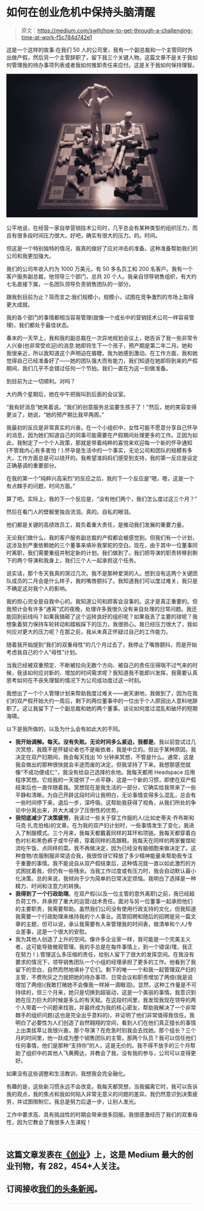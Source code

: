 # 如何在创业危机中保持头脑清醒

> 原文：<https://medium.com/swlh/how-to-get-through-a-challenging-time-at-work-f5c784d742e1>

这是一个这样的故事:在我们 50 人的公司里，我有一个副总裁和一个主管同时外出做产假，然后另一个主管辞职了，留下我三个关键人物。这篇文章不是关于我如何管理我的待办事项列表或者我如何推卸责任来应付。这是关于我如何保持理智。

![](img/413c61315fe649929005d99106c16691.png)

公平地说，在经营一家自举营销技术公司时，几乎总会有某种类型的组织压力，而且有很多段时间压力很大。好吧，确实有很大的压力。的。时间。

但这是一个特别独特的情况，我真的做好了应对冲击的准备。这种准备帮助我们的公司和我更加强大。

我们的公司年收入约为 1000 万美元，有 50 多名员工和 200 名客户。我有一个客户服务副总裁，他领导三个部门，总共 20 个人。我亲自领导销售组织，有大约七名直接下属，一名团队领导负责销售团队的一部分。

跟我到目前为止？简而言之:我们规模小，规模小，试图在竞争激烈的市场上取得更大成就。

我的各个部门的事情都相当容易管理(就像一个成长中的营销技术公司一样容易管理)，我们都处于最佳状态。

春末的一天早上，我和我的副总裁在一次异地规划会议上，她告诉了我一些非常令人兴奋(也非常受欢迎)的消息:她即将生下一个孩子，预产期是第二年二月。她和我很亲近，所以我知道这个声明迫在眉睫。我为她感到激动。在工作方面，我和她觉得自己已经准备好了——她的团队强大而有能力，我们知道在她即将到来的产假期间，我们几乎不会错过任何一个节拍。我们一直在为这一刻做准备。

到目前为止一切顺利。对吗？

大约两个星期后，她在中午把我叫到后面的会议室。

“我有好消息”她笑着说。"我们的创意服务总监要生孩子了！"然后，她的笑容变得更淡了，她说，“她的预产期比我早两周。”

我最初的反应是非常真实的兴奋。在一个小组织中，女性可能不愿意分享自己怀孕的消息，因为她们知道自己的同事可能需要在产假期间处理更多的工作。正因为如此，我制定了一个个人政策，那就是带着纯粹的喜悦来欢迎每一个新的怀孕通知(不管我内心有多害怕！).怀孕是生活中的一个事实，无论公司和团队的规模有多大，工作方面总是可以绕开的。我希望准妈妈们感受到支持，我的第一反应是设定正确基调的重要部分。

在我的第一个“纯粹兴高采烈”的反应之后，我的下一个反应是“嗯，嗯，这是一个有点棘手的问题，时间方面。”

算了吧。实际上，我的下一个反应是，“没有他们两个，我们怎么度过这三个月？”

然后在看门人的壁橱里独自流泪。真的。自私的眼泪。

他们都是关键的高绩效员工，肩负着重大责任，是推动我们发展的重要力量。

无论我们做什么，我的客户服务副总裁的产假都会被感觉到。但我们有一个计划，这涉及到严重依赖她的三个董事来填补我掌舵的空白。现在，由于其中一位董事同时离职，我们需要重组并制定新的计划。我们做到了。我们把导演的职责转移到剩下的两个导演和我身上，我们三个人一起承担这个任务。

说实话，那个冬天我真的哭过几次。我不是那种爱哭的人。想到没有这两个关键团队成员的二月会是什么样子，我的嘴唇颤抖了。我知道我们可以度过难关，我只是不确定这对我个人的影响。

我的担心完全是自我中心的。我知道公司和顾客会没事的。这才是真正重要的。但我预计会有许多“通宵”式的夜晚，处理许多我很久没有亲自处理的日常问题。我还能回到前线吗？如果我搞砸了这个运转良好的组织呢？如果我丢了主要的球呢？我想象着努力保持车轮转动和踏板踩下的压力，我很担心。我已经压力很大了，我如何应对更大的压力呢？在那之前，我从未真正怀疑过自己的工作能力。

随着我开始提到“我们的双重母性”的几个月过去了，我停止了嘴唇颤抖，而是开始考虑我自己的个人“母性”计划。

当我已经被双重预定、不断被拉向无数个方向、被自己的责任压得喘不过气来的时候，我该如何应对新的、增加的时间需求呢？我知道我不能即兴发挥，我需要认真思考如何在不丧失理智的情况下为公司成功度过这一时刻。

我想出了一个个人管理计划来帮助我度过难关——谢天谢地，我做到了，因为在我们的双产假开始大约一周后，剩下的两位董事中的一位出于个人原因出人意料地辞职了。这让我留下了一个副总裁和她的两个董事。谈论如何度过混乱和破坏的短期海啸。

以下是我所做的，以及为什么会有如此大的不同。

*   **我开始调解。每天。没有失败。无论时间多么紧迫，我都是**。我以前尝试过几次冥想，我既不是怀疑论者也不是皈依者，我是中立的。但出于某种原因，我决定在双产妇期间，我会每天找出 10 分钟来冥想，不管是什么。通常，这是我会做出的那种很快就会半途而废的决定。但我坚持了下来。我想那感觉就像“不成功便成仁”，我没有给自己选择的余地。我每天都用 Headspace 应用程序冥想。它给我的一天提供了一点平静，这是一个新的习惯，即使在双产假结束后也一直伴随着我。冥想现在是我生活的一部分，它确实给我带来了一些平静和清晰。为自己开辟这段时间让我明白，无论事情变得多么混乱，总会有一些时间停下来，退后一步，深呼吸。这帮助我获得了视角，从我们所处的争论中分离出来，并大大减少了压倒性的优势。
*   **我彻底减少了决策疲劳**。我读过一些关于穿工作服的人(比如史蒂夫·乔布斯和马克·扎克伯格)的文章。在为我的双产妇计划时，一些事情发生了变化，我进入了制服模式。三个月来，我每天都戴着同样的耳环和项链。我每天都穿着白色衬衫和黑色裤子或牛仔裤，穿着同样的高跟鞋。我每天在同样的两家餐馆轮流吃午饭，点同样的菜。我不再做决定，因为已经没有脑细胞来做决定了。这种食物/衣服制服非常适合我，我很惊讶它释放了多少精神能量来帮助我专注于重要的事情。我不能说自从双产假结束后，这种情况就一直以如此激烈的方式困扰着我，但仍有一些残余。当我工作过度或有压力时，我会自动默认最小化决策。总的来说，我倾向于少为简单的日常决定烦恼。我明白了选择是一种精力、时间和注意力的转换。
*   **我得到了一个行政助理**。在双产假(以及一位主管的意外离职)之前，我已经超负荷工作，并承担了重大的运营/战术责任。面对与另一位董事一起承担他们的主要职责，我需要帮助。虽然我们公司没有使用行政支持的文化，但我知道我需要一个行政助理来维持我的个人事业。高管招聘和随后的招聘是另一篇文章的主题，但可以说，承认我需要有人来管理我的时间表，做清单和个人/专业差事，这是一个很大的安慰。
*   我为其他人创造了上升的空间。像许多企业家一样，我可能是一个完美主义者，这可能导致微观管理。我的手总是在每件事情上，到一个错误(嘿，我正在努力！).管理这么多压缩的责任，给别人留下了很大的发挥空间。在我没有要求的情况下，领导销售团队一个小组的经理承担了更多的工作。他看到了我留下的空白，自然而然地填补了它们。剩下的唯一一个和我一起管理双产妇的主管，不费吹灰之力就把她的待办事项、日常会议和职责增加了两倍(我是说增加了两倍)(我敢打赌她不会像我一样掉一滴眼泪)。显然，这种工作量是不可持续的，但三个月来，她只是切换到超驱动，这是一个美丽的事情。我意识到她在压力巨大的时候是多么的有天赋。在这段时间里，我发现我现在领导的两个人带着一个问题来找我，并最终成为我的核心密友，帮助我解决了一个非常棘手的组织问题(这也是完全出乎意料的)，并证明了他们非常值得我信任。我明白了必要性为人们创造了自然翱翔的空间，看到人们在他们真正擅长的事情上出类拔萃让我很兴奋。那个导演？在危急时刻我会去找她。那个组长？三个月的时间里，他一跃成为整个销售团队的主管。那两个队员？我可以信任他们任何事情，他们是那种“支持你”的人，这是无价的。我不得不放手的三个月帮助了组织中的其他人飞黄腾达，并教会了我，没有我的参与，公司可以变得更好。

如果没有这些调整和生活教训，我想我会完全融化。

有趣的是，这些新习惯永远不会改变。我每天都冥想，当我偏离它时，我可以告诉我的观点，我的焦点和我如何陷入非常无意义的问题的差异。我仍然意识到决策疲劳，并试图限制它。我总是努力后退一步，让别人发光。

工作中要求高、具有挑战性的时期会带来很多回报。我很感激经历了我们的双重母性，因为它教会了我很多人生课程！

![](img/731acf26f5d44fdc58d99a6388fe935d.png)

## 这篇文章发表在[《创业](https://medium.com/swlh)》上，这是 Medium 最大的创业刊物，有 282，454+人关注。

## 订阅接收[我们的头条新闻](http://growthsupply.com/the-startup-newsletter/)。

![](img/731acf26f5d44fdc58d99a6388fe935d.png)